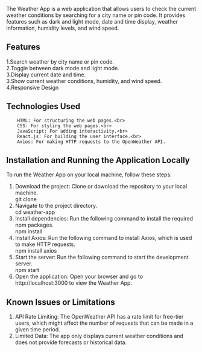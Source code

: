 The Weather App is a web application that allows users to check the current weather conditions by searching for a city name or pin code. It provides features such as dark and light mode, date and time display, weather information, humidity levels, and wind speed.

## **Features**
1.Search weather by city name or pin code.<br>
2.Toggle between dark mode and light mode.<br>
3.Display current date and time.<br>
3.Show current weather conditions, humidity, and wind speed.<br>
4.Responsive Design<br> 
## **Technologies Used**
        HTML: For structuring the web pages.<br>
        CSS: For styling the web pages.<br>
        JavaScript: For adding interactivity.<br>
        React.js: For building the user interface.<br>
        Axios: For making HTTP requests to the OpenWeather API.
## **Installation and Running the Application Locally**
To run the Weather App on your local machine, follow these steps:<br>
1. Download the project: Clone or download the repository to your local machine.<br>
   git clone <repository-url>
3. Navigate to the project directory.<br>
    cd weather-app<br>
4. Install dependencies: Run the following command to install the required npm packages.<br>
    npm install
5. Install Axios: Run the following command to install Axios, which is used to make HTTP requests.<br>
   npm install axios
6. Start the server: Run the following command to start the development server.<br>
   npm start
7.  Open the application: Open your browser and go to http://localhost:3000 to view the Weather App.<br>

## **Known Issues or Limitations**
1. API Rate Limiting: The OpenWeather API has a rate limit for free-tier users, which might affect the number of requests that can be made in a given time period.<br>
2. Limited Data: The app only displays current weather conditions and does not provide forecasts or historical data.
